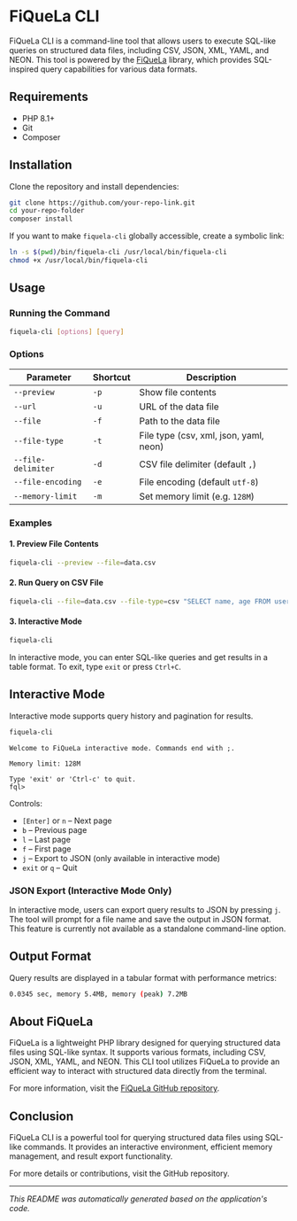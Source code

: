 # FiQueLa CLI

FiQueLa CLI is a command-line tool that allows users to execute SQL-like queries on structured data files, including
CSV, JSON, XML, YAML, and NEON. This tool is powered by the [FiQueLa](https://github.com/1biot/fiquela) library,
which provides SQL-inspired query capabilities for various data formats.

## Requirements

- PHP 8.1+
- Git
- Composer

## Installation

Clone the repository and install dependencies:

```bash
git clone https://github.com/your-repo-link.git
cd your-repo-folder
composer install
```

If you want to make `fiquela-cli` globally accessible, create a symbolic link:

```bash
ln -s $(pwd)/bin/fiquela-cli /usr/local/bin/fiquela-cli
chmod +x /usr/local/bin/fiquela-cli
```

## Usage

### Running the Command

```bash
fiquela-cli [options] [query]
```

### Options

| Parameter          | Shortcut | Description                            |
|--------------------|---------|----------------------------------------|
| `--preview`        | `-p` | Show file contents                     |
| `--url`            | `-u` | URL of the data file                   |
| `--file`           | `-f` | Path to the data file                  |
| `--file-type`      | `-t` | File type (csv, xml, json, yaml, neon) |
| `--file-delimiter` | `-d` | CSV file delimiter (default `,`)       |
| `--file-encoding`  | `-e` | File encoding (default `utf-8`)        |
| `--memory-limit`   | `-m` | Set memory limit (e.g. `128M`)         |

### Examples

#### 1. Preview File Contents

```bash
fiquela-cli --preview --file=data.csv
```

#### 2. Run Query on CSV File

```bash
fiquela-cli --file=data.csv --file-type=csv "SELECT name, age FROM users WHERE age > 30 ORDER BY age DESC;"
```

#### 3. Interactive Mode

```bash
fiquela-cli
```

In interactive mode, you can enter SQL-like queries and get results in a table format. To exit, type `exit` or press `Ctrl+C`.

## Interactive Mode

Interactive mode supports query history and pagination for results.

```bash
fiquela-cli
```

```text
Welcome to FiQueLa interactive mode. Commands end with ;.

Memory limit: 128M

Type 'exit' or 'Ctrl-c' to quit.
fql>
```


Controls:

- `[Enter]` or `n` – Next page
- `b` – Previous page
- `l` – Last page
- `f` – First page
- `j` – Export to JSON (only available in interactive mode)
- `exit` or `q` – Quit

### JSON Export (Interactive Mode Only)

In interactive mode, users can export query results to JSON by pressing `j`. The tool will prompt for a file name and save the output in JSON format. This feature is currently not available as a standalone command-line option.

## Output Format

Query results are displayed in a tabular format with performance metrics:

```bash
0.0345 sec, memory 5.4MB, memory (peak) 7.2MB
```

## About FiQueLa

FiQueLa is a lightweight PHP library designed for querying structured data files using SQL-like syntax. It supports various formats, including CSV, JSON, XML, YAML, and NEON. This CLI tool utilizes FiQueLa to provide an efficient way to interact with structured data directly from the terminal.

For more information, visit the [FiQueLa GitHub repository](https://github.com/your-repo-link).

## Conclusion

FiQueLa CLI is a powerful tool for querying structured data files using SQL-like commands. It provides an interactive environment, efficient memory management, and result export functionality.

For more details or contributions, visit the GitHub repository.

---

*This README was automatically generated based on the application's code.*

